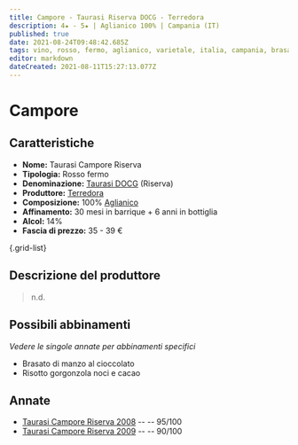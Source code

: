 ```yaml
---
title: Campore - Taurasi Riserva DOCG - Terredora
description: 4★ - 5★ | Aglianico 100% | Campania (IT)
published: true
date: 2021-08-24T09:48:42.685Z
tags: vino, rosso, fermo, aglianico, varietale, italia, campania, brasato di manzo al cioccolato, risotto gorgonzola noci e cacao, 35 - 39 €, 5 stelle
editor: markdown
dateCreated: 2021-08-11T15:27:13.077Z
---
```


# Campore

## Caratteristiche
- **Nome:** Taurasi Campore Riserva
- **Tipologia:** Rosso fermo 
- **Denominazione:** [Taurasi DOCG](/denominazioni/Italia/Campania/DOCG/Taurasi) (Riserva) 
- **Produttore:** [Terredora](/produttori/Italia/Campania/Terredora) 
- **Composizione:** 100% [Aglianico](/vitigni/bacca-nera/aglianico)
- **Affinamento:** 30 mesi in barrique + 6 anni in bottiglia
- **Alcol:** 14%
- **Fascia di prezzo:** 35 - 39 €

{.grid-list}

## Descrizione del produttore

> n.d.

## Possibili abbinamenti
*Vedere le singole annate per abbinamenti specifici*

- Brasato di manzo al cioccolato
- Risotto gorgonzola noci e cacao

## Annate
- [Taurasi Campore Riserva 2008](/vini/Italia/Campania/Terredora/Taurasi-Campore-Riserva/2008) -- <span class="star-5"></span> -- 95/100
- [Taurasi Campore Riserva 2009](/vini/Italia/Campania/Terredora/Taurasi-Campore-Riserva/2009) -- <span class="star-4"></span> -- 90/100
 